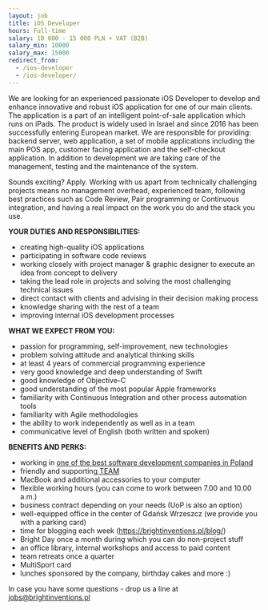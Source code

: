 ```yaml
---
layout: job
title: iOS Developer
hours: Full-time
salary: 10 000 - 15 000 PLN + VAT (B2B)
salary_min: 10000
salary_max: 15000
redirect_from:
  - /ios-developer
  - /ios-developer/
---
```

We are looking for an experienced passionate iOS Developer to develop and enhance innovative and robust iOS application for one of our main clients. The application is a part of an intelligent point-of-sale application which runs on iPads. The product is widely used in Israel and since 2016 has been successfully entering European market. We are responsible for providing: backend server, web application, a set of mobile applications including the main POS app, customer facing application and the self-checkout application. In addition to development we are taking care of the management, testing and the maintenance of the system. 

Sounds exciting? Apply. Working with us apart from technically challenging projects means no management overhead, experienced team, following best practices such as Code Review, Pair programming or Continuous integration, and having a real impact on the work you do and the stack you use. 

**YOUR DUTIES AND RESPONSIBILITIES:**  

* creating high-quality iOS applications 
* participating in software code reviews
* working closely with project manager & graphic designer to execute an idea from concept to delivery 
* taking the lead role in projects and solving the most challenging technical issues
* direct contact with clients and advising in their decision making process 
* knowledge sharing with the rest of a team
* improving internal iOS development processes

**WHAT WE EXPECT FROM YOU:** 

* passion for programming, self-improvement, new technologies
* problem solving attitude and analytical thinking skills 
* at least 4 years of commercial programming experience 
* very good knowledge and deep understanding of Swift 
* good knowledge of Objective-C 
* good understanding of the most popular Apple frameworks
* familiarity with Continuous Integration and other process automation tools 
* familiarity with Agile methodologies 
* the ability to work independently as well as in a team 
* communicative level of English (both written and spoken) 

**BENEFITS AND PERKS:** 

* working in [one of the best software development companies in Poland ](https://brightinventions.pl/blog/Bright-Inventions-Remains-A-Top-Developer-In-Poland/)
* friendly and supporting[ TEAM](https://brightinventions.pl/about-us/?tabs.tab-content=2) 
* MacBook and additional accessories to your computer 
* flexible working hours (you can come to work between 7.00 and 10.00 a.m.) 
* business contract depending on your needs (UoP is also an option) 
* well-equipped office in the center of Gdańsk Wrzeszcz (we provide you with a parking card) 
* time for blogging each week (https://brightinventions.pl/blog/) 
* Bright Day once a month during which you can do non-project stuff 
* an office library, internal workshops and access to paid content 
* team retreats once a quarter
* MultiSport card
* lunches sponsored by the company, birthday cakes and more  :) 

In case you have some questions - drop us a line at jobs@brightinventions.pl

